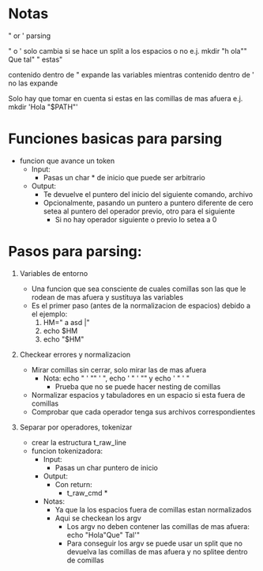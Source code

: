 
# Notas

" or ' parsing

" o ' solo cambia si se hace un split a los espacios o no
	e.j. mkdir "h     ola"" Que tal" " estas"

contenido dentro de " expande las variables mientras contenido dentro de ' no las expande

Solo hay que tomar en cuenta si estas en las comillas de mas afuera
	e.j. mkdir 'Hola "$PATH"'

# Funciones basicas para parsing
* funcion que avance un token
	* Input:
		* Pasas un char * de inicio que puede ser arbitrario
	* Output:
		* Te devuelve el puntero del inicio del siguiente comando, archivo
		* Opcionalmente, pasando un puntero a puntero diferente de cero setea al puntero del operador previo, otro para el siguiente
			* Si no hay operador siguiente o previo lo setea a 0
	
# Pasos para parsing:
1. Variables de entorno
	* Una funcion que sea consciente de cuales comillas son las que le rodean de mas afuera y sustituya las variables
	* Es el primer paso (antes de la normalizacion de espacios) debido a el ejemplo:
		1. HM="          a       asd    |"
		2. echo $HM
		3. echo "$HM"

2. Checkear errores y normalizacion
	* Mirar comillas sin cerrar, solo mirar las de mas afuera
		* Nota: echo " ' "" ' ", echo ' " ' "" y echo ' " ' "
			* Prueba que no se puede hacer nesting de comillas
	* Normalizar espacios y tabuladores en un espacio si esta fuera de comillas
	* Comprobar que cada operador tenga sus archivos correspondientes

3. Separar por operadores, tokenizar
	* crear la estructura t_raw_line
	* funcion tokenizadora:
		* Input:
			* Pasas un char puntero de inicio
		* Output:
			* Con return:
				* t_raw_cmd *
		* Notas:
			* Ya que la los espacios fuera de comillas estan normalizados 
			* Aqui se checkean los argv
				* Los argv no deben contener las comillas de mas afuera: echo "Hola"Que" Tal'"
				* Para conseguir los argv se puede usar un split que no devuelva las comillas de mas afuera y no splitee dentro de comillas
